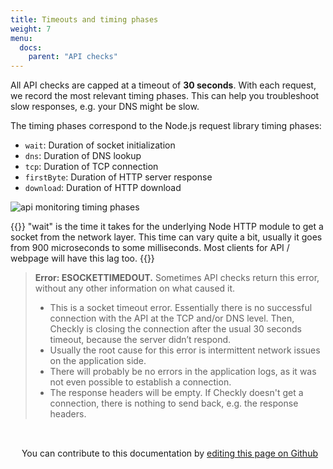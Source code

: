 ```yaml
---
title: Timeouts and timing phases
weight: 7
menu:
  docs:
    parent: "API checks"
---
```


All API checks are capped at a timeout of **30 seconds**. With each request, we record the most relevant timing phases. This can help you troubleshoot slow responses, e.g. your DNS might be slow.

The timing phases correspond to the Node.js request library timing phases:

- `wait`: Duration of socket initialization
- `dns`: Duration of DNS lookup
- `tcp`: Duration of TCP connection
- `firstByte`: Duration of HTTP server response
- `download`: Duration of HTTP download

![api monitoring timing phases](/docs/images/api-checks/timing-phases.png)

{{<info>}}
"wait" is the time it takes for the underlying Node HTTP module to get a socket from the network layer. This time can vary quite a bit, usually it goes from 900 microseconds to some milliseconds. Most clients for API / webpage will have this lag too. 
{{</info>}}

>**Error: ESOCKETTIMEDOUT.** Sometimes API checks return this error, without any other information on what caused it. 
>- This is a socket timeout error. Essentially there is no successful connection with the API at the TCP and/or DNS level. Then, Checkly is closing the connection after the usual 30 seconds timeout, because the server didn’t respond. 
>- Usually the root cause for this error is intermittent network issues on the application side.
>- There will probably be no errors in the application logs, as it was not even possible to establish a connection.
>- The response headers will be empty. If Checkly doesn't get a connection, there is nothing to send back, e.g. the response headers.

##
||
| ------------- |
<div class="contribute-doc">
<p><img src="/docs/images/icons/edit.png" width="14px" height="14px">
You can contribute to this documentation by 
<a href="https://github.com/checkly/checklyhq.com/tree/main/site/content/docs" target="_blank"> editing this page on Github </a></p>
</div>